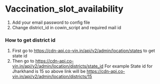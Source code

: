 # Vaccination_slot_availability

1) Add your email password to config file
2) Change district_id in cowin_script and required mail id

### How to get district id 
1) First go to https://cdn-api.co-vin.in/api/v2/admin/location/states to get state id
2) Then go to https://cdn-api.co-vin.in/api/v2/admin/location/districts/state_id
For example State id for Jharkhand is 15 so above link will be https://cdn-api.co-vin.in/api/v2/admin/location/districts/15
